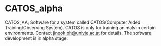 CATOS_alpha
===========

CATOS_AA; Software for a system called CATOS(Computer Aided Training/Observing System). CATOS is only for training animals in certain environments. Contact jinook.oh@univie.ac.at for details. The software development is in alpha stage.
